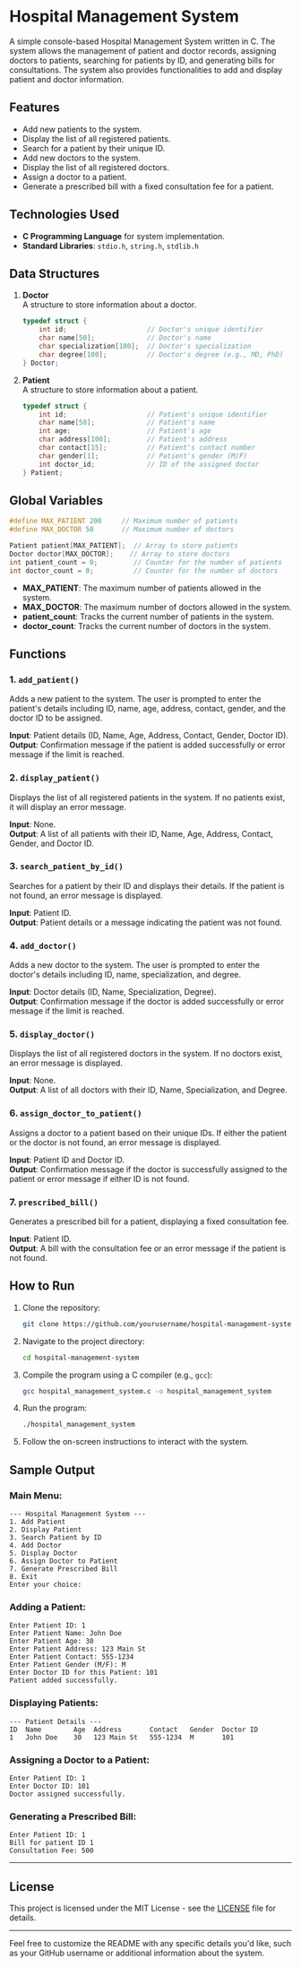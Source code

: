 # **Hospital Management System**

A simple console-based Hospital Management System written in C. The system allows the management of patient and doctor records, assigning doctors to patients, searching for patients by ID, and generating bills for consultations. The system also provides functionalities to add and display patient and doctor information.

## **Features**

- Add new patients to the system.
- Display the list of all registered patients.
- Search for a patient by their unique ID.
- Add new doctors to the system.
- Display the list of all registered doctors.
- Assign a doctor to a patient.
- Generate a prescribed bill with a fixed consultation fee for a patient.

## **Technologies Used**

- **C Programming Language** for system implementation.
- **Standard Libraries**: `stdio.h`, `string.h`, `stdlib.h`

## **Data Structures**

1. **Doctor**  
   A structure to store information about a doctor.

    ```c
    typedef struct {
        int id;                    // Doctor's unique identifier
        char name[50];             // Doctor's name
        char specialization[100];  // Doctor's specialization
        char degree[100];          // Doctor's degree (e.g., MD, PhD)
    } Doctor;
    ```

2. **Patient**  
   A structure to store information about a patient.

    ```c
    typedef struct {
        int id;                    // Patient's unique identifier
        char name[50];             // Patient's name
        int age;                   // Patient's age
        char address[100];         // Patient's address
        char contact[15];          // Patient's contact number
        char gender[1];            // Patient's gender (M/F)
        int doctor_id;             // ID of the assigned doctor
    } Patient;
    ```

## **Global Variables**

```c
#define MAX_PATIENT 200     // Maximum number of patients
#define MAX_DOCTOR 50       // Maximum number of doctors

Patient patient[MAX_PATIENT];  // Array to store patients
Doctor doctor[MAX_DOCTOR];    // Array to store doctors
int patient_count = 0;         // Counter for the number of patients
int doctor_count = 0;          // Counter for the number of doctors
```

- **MAX_PATIENT**: The maximum number of patients allowed in the system.
- **MAX_DOCTOR**: The maximum number of doctors allowed in the system.
- **patient_count**: Tracks the current number of patients in the system.
- **doctor_count**: Tracks the current number of doctors in the system.

## **Functions**

### **1. `add_patient()`**
Adds a new patient to the system. The user is prompted to enter the patient's details including ID, name, age, address, contact, gender, and the doctor ID to be assigned.

**Input**: Patient details (ID, Name, Age, Address, Contact, Gender, Doctor ID).  
**Output**: Confirmation message if the patient is added successfully or error message if the limit is reached.

### **2. `display_patient()`**
Displays the list of all registered patients in the system. If no patients exist, it will display an error message.

**Input**: None.  
**Output**: A list of all patients with their ID, Name, Age, Address, Contact, Gender, and Doctor ID.

### **3. `search_patient_by_id()`**
Searches for a patient by their ID and displays their details. If the patient is not found, an error message is displayed.

**Input**: Patient ID.  
**Output**: Patient details or a message indicating the patient was not found.

### **4. `add_doctor()`**
Adds a new doctor to the system. The user is prompted to enter the doctor's details including ID, name, specialization, and degree.

**Input**: Doctor details (ID, Name, Specialization, Degree).  
**Output**: Confirmation message if the doctor is added successfully or error message if the limit is reached.

### **5. `display_doctor()`**
Displays the list of all registered doctors in the system. If no doctors exist, an error message is displayed.

**Input**: None.  
**Output**: A list of all doctors with their ID, Name, Specialization, and Degree.

### **6. `assign_doctor_to_patient()`**
Assigns a doctor to a patient based on their unique IDs. If either the patient or the doctor is not found, an error message is displayed.

**Input**: Patient ID and Doctor ID.  
**Output**: Confirmation message if the doctor is successfully assigned to the patient or error message if either ID is not found.

### **7. `prescribed_bill()`**
Generates a prescribed bill for a patient, displaying a fixed consultation fee.

**Input**: Patient ID.  
**Output**: A bill with the consultation fee or an error message if the patient is not found.

## **How to Run**

1. Clone the repository:
    ```bash
    git clone https://github.com/yourusername/hospital-management-system.git
    ```

2. Navigate to the project directory:
    ```bash
    cd hospital-management-system
    ```

3. Compile the program using a C compiler (e.g., `gcc`):
    ```bash
    gcc hospital_management_system.c -o hospital_management_system
    ```

4. Run the program:
    ```bash
    ./hospital_management_system
    ```

5. Follow the on-screen instructions to interact with the system.

## **Sample Output**

### **Main Menu:**
```text
--- Hospital Management System ---
1. Add Patient
2. Display Patient
3. Search Patient by ID
4. Add Doctor
5. Display Doctor
6. Assign Doctor to Patient
7. Generate Prescribed Bill
8. Exit
Enter your choice:
```

### **Adding a Patient:**
```text
Enter Patient ID: 1
Enter Patient Name: John Doe
Enter Patient Age: 30
Enter Patient Address: 123 Main St
Enter Patient Contact: 555-1234
Enter Patient Gender (M/F): M
Enter Doctor ID for this Patient: 101
Patient added successfully.
```

### **Displaying Patients:**
```text
--- Patient Details ---
ID  Name        Age  Address       Contact   Gender  Doctor ID
1   John Doe    30   123 Main St   555-1234  M       101
```

### **Assigning a Doctor to a Patient:**
```text
Enter Patient ID: 1
Enter Doctor ID: 101
Doctor assigned successfully.
```

### **Generating a Prescribed Bill:**
```text
Enter Patient ID: 1
Bill for patient ID 1
Consultation Fee: 500
```

---

## **License**

This project is licensed under the MIT License - see the [LICENSE](LICENSE) file for details.

---

Feel free to customize the README with any specific details you'd like, such as your GitHub username or additional information about the system.